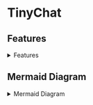 # TinyChat

## Features

<details>
<summary>Features</summary>

- [x] Sending Messages
  - [x] Backend
    - [x] Create Conversation Groups with Client ID
    - [x] Create Conversations
    - [x] Create Messages
    - [x] Send Messages
    - [x] Receive Messages
  - [x] Frontend
    - [x] Create Conversation UI
    - [x] Create Message UI
    - [x] View Message History
- [x] Themes (Light/Dark)
  - [x] Frontend
    - [x] Light Theme
    - [x] Dark Theme
- [x] Delivery Receipts
  - [x] Backend
    - [x] Send Delivery Receipts
    - [x] Receive Delivery Receipts
  - [x] Frontend
    - [x] Show Delivery Receipts in UI
- [x] Typing Indicators
  - [x] Backend
    - [x] Handle Typing Logic
    - [x] Send Typing Indication
    - [x] Receive Typing Indication
  - [x] Frontend
    - [x] Show Typing Indicators in UI
- [x] Editing Messages
  - [x] Backend
    - [x] Send Edited Messages
    - [x] Receive Edited Messages
  - [x] Frontend
    - [x] Edit Message UI
    - [x] Edited Message Indication in UI
- [x] End-To-End Encrypted
  - [x] Backend
    - [x] Establish RSA Keys
      - [x] Public
      - [x] Private
    - [x] Share AES Key Encrypted with RSA
    - [x] Send Encrypted Messages
- [ ] Replies
  - [x] Backend
    - [x] Create Replies
    - [x] Send Replies
  - [ ] Frontend
    - [x] Create Replies
    - [ ] Reply Indication in UI
- [ ] Reactions
  - [ ] Backend
    - [ ] Create Reactions
    - [ ] Send Reactions
  - [ ] Frontend
    - [ ] Create Reaction
    - [ ] Reaction Indication in UI

</details>

## Mermaid Diagram

<details>
<summary>Mermaid Diagram</summary>

```mermaid
graph TB;
  subgraph "Client#1"
  A[Client #1 Creates an RSA Key] --> B>Client #1 Creates a new Conversation w/ Client #2];
  B --> D[Add Conversation to CLient #1 UI];
  B --> E[Client #1 Sends RSA Public Key to Client #2];
  end
  subgraph "Client#2"
  F[Client #2 Creates an RSA Key] --> G[Client #2 Waits for RSA Public Key from Client #1];
  E --> G;
  G --> H[Client #2 Creates an AES Symmetric Key];
  H -->I[Client #2 Encrypts the AES Key with Client #1s RSA Public Key];
  I -->J[Client #2 Sends Encrypted Key to Cient #1];
  end
  subgraph "Client#1"
  E --> K[Client #1 Waits for AES Symmetric Key from Client #2];
  J --> K;
  K --> L[Client #1 Decrypts Encrypted Key with RSA Private Key];
  end
  subgraph "Client#1Demo"
  L --> |The following could be either client, but Client #1 will be the sender for this example| M>A Message is Typed by Client #1 and Sent to Client #2];
  M --> N[The message is Encrypted with the AES Symmetric Key Established];
  N --> O[The Encrypted Message is Sent to Client #2];
  M --> Q[The Message is Added to the Conversation Screen for Client #1];
  Q --> R[Client #1 Waits for Delivery Receipt from Client #1];
  R --> V[A Delivery Indicator is Added to the Conversation Screen];
  end
  subgraph "Client#2Demo"
  O --> P[Client #2 Receives the message];
  P --> S[Client #2 Decrypts the Message];
  S --> T[The Message is Added to the Conversation Screen for Client #2];
  P --> U[Client #2 Sends a Delivery Receipts to Client #1];
  U --> R;
  end
```

</details>
